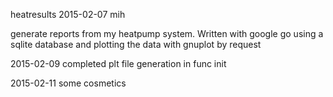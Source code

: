 heatresults 2015-02-07 mih

generate reports from my heatpump system.
Written with google go using a sqlite database and plotting the data
with gnuplot by request

2015-02-09
completed plt file generation in func init

2015-02-11
some cosmetics


